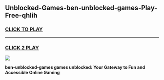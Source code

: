 
## Unblocked-Games-ben-unblocked-games-Play-Free-qhlih
<h3>
<a href="https://premium76.site?title=ben-unblocked-games&ref=21A">CLICK TO PLAY</a></h3>
<hr>

<h3>
<a href="https://premium76.site?title=ben-unblocked-games&ref=21A">CLICK 2 PLAY</a>
  
</h3>

<a href="https://premium76.site?title=ben-unblocked-games&ref=21A"><img src="https://clearcache.store/games.png"></a>


**ben-unblocked-games games unblocked: Your Gateway to Fun and Accessible Online Gaming**
